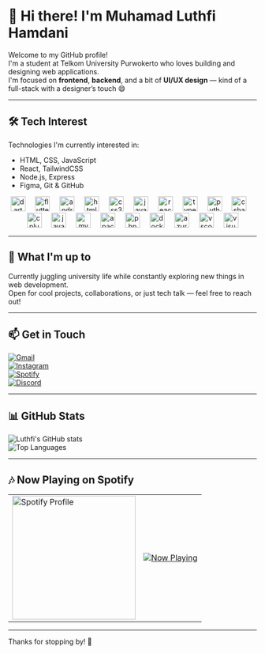 # 👋 Hi there! I'm Muhamad Luthfi Hamdani

Welcome to my GitHub profile!  
I'm a student at Telkom University Purwokerto who loves building and designing web applications.  
I'm focused on **frontend**, **backend**, and a bit of **UI/UX design** — kind of a full-stack with a designer’s touch 😄

---

## 🛠️ Tech Interest

Technologies I'm currently interested in:
- HTML, CSS, JavaScript
- React, TailwindCSS
- Node.js, Express
- Figma, Git & GitHub

<div align="center">
  <img src="https://cdn.jsdelivr.net/gh/devicons/devicon/icons/dart/dart-original.svg" height="30" alt="dart logo"  />
  <img width="12" />
  <img src="https://cdn.jsdelivr.net/gh/devicons/devicon/icons/flutter/flutter-original.svg" height="30" alt="flutter logo"  />
  <img width="12" />
  <img src="https://cdn.jsdelivr.net/gh/devicons/devicon/icons/androidstudio/androidstudio-original.svg" height="30" alt="androidstudio logo"  />
  <img width="12" />
  <img src="https://cdn.jsdelivr.net/gh/devicons/devicon/icons/html5/html5-original.svg" height="30" alt="html5 logo"  />
  <img width="12" />
  <img src="https://cdn.jsdelivr.net/gh/devicons/devicon/icons/css3/css3-original.svg" height="30" alt="css3 logo"  />
  <img width="12" />
  <img src="https://cdn.jsdelivr.net/gh/devicons/devicon/icons/javascript/javascript-original.svg" height="30" alt="javascript logo"  />
  <img width="12" />
  <img src="https://cdn.jsdelivr.net/gh/devicons/devicon/icons/react/react-original.svg" height="30" alt="react logo"  />
  <img width="12" />
  <img src="https://cdn.jsdelivr.net/gh/devicons/devicon/icons/typescript/typescript-original.svg" height="30" alt="typescript logo"  />
  <img width="12" />
  <img src="https://cdn.jsdelivr.net/gh/devicons/devicon/icons/python/python-original.svg" height="30" alt="python logo"  />
  <img width="12" />
  <img src="https://cdn.jsdelivr.net/gh/devicons/devicon/icons/csharp/csharp-original.svg" height="30" alt="csharp logo"  />
  <img width="12" />
  <img src="https://cdn.jsdelivr.net/gh/devicons/devicon/icons/cplusplus/cplusplus-original.svg" height="30" alt="cplusplus logo"  />
  <img width="12" />
  <img src="https://cdn.jsdelivr.net/gh/devicons/devicon/icons/java/java-original.svg" height="30" alt="java logo"  />
  <img width="12" />
  <img src="https://cdn.jsdelivr.net/gh/devicons/devicon/icons/mysql/mysql-original.svg" height="30" alt="mysql logo"  />
  <img width="12" />
  <img src="https://cdn.jsdelivr.net/gh/devicons/devicon/icons/apache/apache-original.svg" height="30" alt="apache logo"  />
  <img width="12" />
  <img src="https://cdn.jsdelivr.net/gh/devicons/devicon/icons/php/php-original.svg" height="30" alt="php logo"  />
  <img width="12" />
  <img src="https://cdn.jsdelivr.net/gh/devicons/devicon/icons/docker/docker-original.svg" height="30" alt="docker logo"  />
  <img width="12" />
  <img src="https://cdn.jsdelivr.net/gh/devicons/devicon/icons/azure/azure-original.svg" height="30" alt="azure logo"  />
  <img width="12" />
  <img src="https://cdn.jsdelivr.net/gh/devicons/devicon/icons/vscode/vscode-original.svg" height="30" alt="vscode logo">
  <img width="12" />
  <img src="https://cdn.jsdelivr.net/gh/devicons/devicon/icons/visualstudio/visualstudio-plain.svg" height="30" alt="visualstudio logo"  />
</div>


---

## 🚀 What I'm up to

Currently juggling university life while constantly exploring new things in web development.  
Open for cool projects, collaborations, or just tech talk — feel free to reach out!

---

## 📫 Get in Touch

[![Gmail](https://img.shields.io/badge/hmluthfihm@gmail.com-D14836?style=for-the-badge&logo=gmail&logoColor=white)](mailto:hmluthfihm@gmail.com)  
[![Instagram](https://img.shields.io/badge/@luthfiihm_-E4405F?style=for-the-badge&logo=instagram&logoColor=white)](https://instagram.com/luthfiihm_)  
[![Spotify](https://img.shields.io/badge/Spotify-1DB954?style=for-the-badge&logo=spotify&logoColor=white)](https://open.spotify.com/user/wnu8hddi2z95l8a52f2bxlrk4)  
[![Discord](https://img.shields.io/badge/Discord-%237289DA?style=for-the-badge&logo=discord&logoColor=white)](https://discord.com/users/vysanss)

---

## 📊 GitHub Stats

![Luthfi's GitHub stats](https://github-readme-stats.vercel.app/api?username=vysanss&show_icons=true&theme=radical)  
![Top Languages](https://github-readme-stats.vercel.app/api/top-langs/?username=vysanss&layout=compact&theme=radical)

---

## 🎶 Now Playing on Spotify

<table>
  <tr>
    <td>
      <a href="https://open.spotify.com/user/wnu8hddi2z95l8a52f2bxlrk4?si=c9c21a730ab1467b" target="_blank" rel="noopener noreferrer" style="text-decoration: none; color: inherit;">
        <img src="https://github.com/user-attachments/assets/c1a6395c-4e49-466c-905d-6b7fc99ce2a2" width="250" alt="Spotify Profile" />
      </a>
    </td>
    <td>
      <a href="https://open.spotify.com/user/wnu8hddi2z95l8a52f2bxlrk4">
        <img src="https://spotify-github-profile.kittinanx.com/api/view?uid=wnu8hddi2z95l8a52f2bxlrk4&cover_image=true&theme=default&show_offline=false&background_color=121212&interchange=false" alt="Now Playing"/>
      </a>
    </td>
  </tr>
</table>

---

Thanks for stopping by! 🌟
